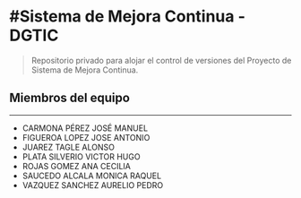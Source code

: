 #Sistema de Mejora Continua - DGTIC
=======================================

>Repositorio privado para alojar el control de versiones del Proyecto de Sistema de Mejora Continua.



## Miembros del equipo
---------------------------
- CARMONA PÉREZ JOSÉ MANUEL
- FIGUEROA LOPEZ JOSE ANTONIO
- JUAREZ TAGLE ALONSO
- PLATA SILVERIO VICTOR HUGO
- ROJAS GOMEZ ANA CECILIA
- SAUCEDO ALCALA MONICA RAQUEL
- VAZQUEZ SANCHEZ AURELIO PEDRO

